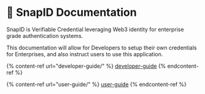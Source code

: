 # 📖 SnapID Documentation

SnapID is Verifiable Credential leveraging Web3 identity for enterprise grade authentication systems.&#x20;



This documentation will allow for Developers to setup their own credentials for Enterprises, and also instruct users to use this application.

{% content-ref url="developer-guide/" %}
[developer-guide](developer-guide/)
{% endcontent-ref %}

{% content-ref url="user-guide/" %}
[user-guide](user-guide/)
{% endcontent-ref %}
